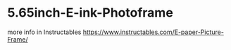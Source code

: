# 5.65inch-E-ink-Photoframe

more info in Instructables
https://www.instructables.com/E-paper-Picture-Frame/
